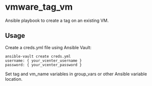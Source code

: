 # vmware_tag_vm
 
Ansible playbook to create a tag on an existing VM.  
  
## Usage
  
Create a creds.yml file using Ansible Vault:  
```
ansible-vault create creds.yml
username: { your_vcenter_username }
password: { your_vcenter_password }
```
  
Set tag and vm_name variables in group_vars or other Ansible variable location.  

